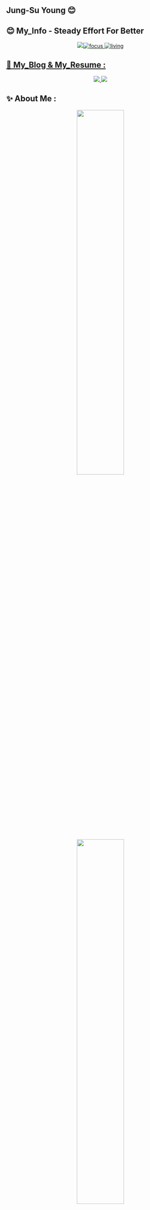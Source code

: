 ## Jung-Su Young 😊

## 😊 My_Info   - Steady Effort For Better

<div align='center'>

<a href="https://github.com/j9972"> <img src="https://hits.seeyoufarm.com/api/count/incr/badge.svg?url=https%3A%2F%2Fgithub.com%2Fseondal&count_bg=%23000000&title_bg=%23000000&icon=github.svg&icon_color=%23E7E7E7&title=GitHub&edge_flat=false)"/>![focus](https://img.shields.io/badge/focus-backend-green)
![living](https://img.shields.io/badge/living-YongIn-green)

 </div>
  
## 📢 My_Blog & My_Resume : 

<div align='center'>
 
<a href="https://techj9972.tistory.com/" target="_blank"><img src="https://img.shields.io/badge/Tistory-000000?style=flat&logo=Tistory&logoColor=white"> <a href="https://bony-mackerel-c61.notion.site/cd434e823bc546aca0d7f5101fff15ba" target="_blank"><img src="https://img.shields.io/badge/Notion-FFFFFF?style=flat&logo=Notion&logoColor=000000"/></a>

</div>

## ✨ About Me : 

<div align="center">
  <img height="50%" width="auto" src ="https://github-readme-stats.vercel.app/api?username=j9972&show_icons=true&count_private=true&theme=onedark&hide_border=true&hide=issues,contribs&bg_color=00000000">
  <img height="50%" width="auto" src ="https://github-readme-stats.vercel.app/api/top-langs/?username=j9972&layout=compact&hide_border=true&theme=onedark&bg_color=00000000&langs_count=6&hide=jupyter%20notebook,tex,css,php">
  
  [![Solved.ac](http://mazassumnida.wtf/api/v2/generate_badge?boj=j9972)](https://solved.ac/profile/j9972)
  <br>
  <br>
</div>

## 👨‍ My_STACKS
<div align='center'>
  
 <img src="https://img.shields.io/badge/JAVA-007396?style=for-the-badge&logo=java&logoColor=white"> <img src = "https://img.shields.io/badge/python-3670A0?style=for-the-badge&logo=python&logoColor=ffdd54"> 
 
 
 <img src="https://img.shields.io/badge/Spring Boot-6DB33F?style=for-the-badge&logo=Spring Boot&logoColor=white"> <img src="https://img.shields.io/badge/Spring-6DB33F?style=for-the-badge&logo=Spring&logoColor=white"> <img src="https://img.shields.io/badge/Node.js-339933?style=for-the-badge&logo=Node.js&logoColor=white">
 
 
 <img src="https://img.shields.io/badge/mysql-4479A1?style=for-the-badge&logo=mysql&logoColor=white">

 
 
 <img src="https://img.shields.io/badge/github-181717?style=for-the-badge&logo=github&logoColor=white"> <img src = "https://img.shields.io/badge/docker-%230db7ed.svg?style=for-the-badge&logo=docker&logoColor=white"> <img src = "https://img.shields.io/badge/Redis-DC382D.svg?&style=for-the-badge&logo=Redis&logoColor=white"> <img src="https://img.shields.io/badge/Amazon EC2-FF9900?style=for-the-badge&logo=Amazon EC2&logoColor=white"/> <img src="https://img.shields.io/badge/Amazon RDS-527FFF?style=for-the-badge&logo=Amazon RDS&logoColor=white"/> <img src="https://img.shields.io/badge/amazons3-569A31?style=for-the-badge&logo=amazons3&logoColor=white"> 
 
</div>
